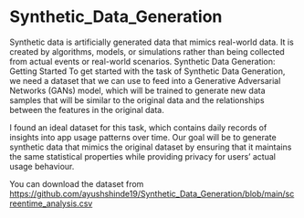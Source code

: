 # Synthetic_Data_Generation
Synthetic data is artificially generated data that mimics real-world data. It is created by algorithms, models, or simulations rather than being collected from actual events or real-world scenarios.
Synthetic Data Generation: Getting Started
To get started with the task of Synthetic Data Generation, we need a dataset that we can use to feed into a Generative Adversarial Networks (GANs) model, which will be trained to generate new data samples that will be similar to the original data and the relationships between the features in the original data.

I found an ideal dataset for this task, which contains daily records of insights into app usage patterns over time. Our goal will be to generate synthetic data that mimics the original dataset by ensuring that it maintains the same statistical properties while providing privacy for users’ actual usage behaviour.

You can download the dataset from https://github.com/ayushshinde19/Synthetic_Data_Generation/blob/main/screentime_analysis.csv
